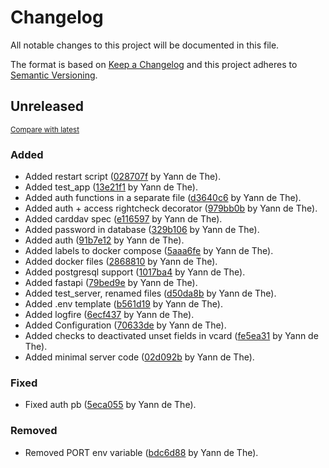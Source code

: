 # Changelog

All notable changes to this project will be documented in this file.

The format is based on [Keep a Changelog](http://keepachangelog.com/en/1.0.0/)
and this project adheres to [Semantic Versioning](http://semver.org/spec/v2.0.0.html).

<!-- insertion marker -->
## Unreleased

<small>[Compare with latest](https://github.com/ydethe/fireset/compare/f9a249ab90165b3a8d7c6d9dc71d091249bcce4b...HEAD)</small>

### Added

- Added restart script ([028707f](https://github.com/ydethe/fireset/commit/028707f2134f39e56da81fcd0f1a295b05768447) by Yann de The).
- Added test_app ([13e21f1](https://github.com/ydethe/fireset/commit/13e21f118bdd6a8d8976abd318f77cecf60f3901) by Yann de The).
- Added auth functions in a separate file ([d3640c6](https://github.com/ydethe/fireset/commit/d3640c6229a24269994521a978b30c3e58ddc62c) by Yann de The).
- Added auth + access rightcheck decorator ([979bb0b](https://github.com/ydethe/fireset/commit/979bb0bf439cf7d1316d96a12e5d1eb581ceb420) by Yann de The).
- Added carddav spec ([e116597](https://github.com/ydethe/fireset/commit/e1165975a5e3936d00c54a938e200f6b3ddad3c3) by Yann de The).
- Added password in database ([329b106](https://github.com/ydethe/fireset/commit/329b106b9f6559a871bb4d09ad037fb51d155ffb) by Yann de The).
- Added auth ([91b7e12](https://github.com/ydethe/fireset/commit/91b7e121f3d4a868f8d65a10648b9d987dcbfe61) by Yann de The).
- Added labels to docker compose ([5aaa6fe](https://github.com/ydethe/fireset/commit/5aaa6fe81c2422b7503967b67d21c18e47a78108) by Yann de The).
- Added docker files ([2868810](https://github.com/ydethe/fireset/commit/2868810f7b88d3cafc02ee735d33b03367e05a5d) by Yann de The).
- Added postgresql support ([1017ba4](https://github.com/ydethe/fireset/commit/1017ba46a1bf4290c1834e15b514db7aee58b9d7) by Yann de The).
- Added fastapi ([79bed9e](https://github.com/ydethe/fireset/commit/79bed9e0ca034999f7af5e93364622d92c996e08) by Yann de The).
- Added test_server, renamed files ([d50da8b](https://github.com/ydethe/fireset/commit/d50da8bd9fcc355bd2002aa2f464c13e6fe93a4f) by Yann de The).
- Added .env template ([b561d19](https://github.com/ydethe/fireset/commit/b561d19f7a45aa71acf5ba26e190c6e9c4e051da) by Yann de The).
- Added logfire ([6ecf437](https://github.com/ydethe/fireset/commit/6ecf4375c0c9ee8e27d050e4a01926d2cc5756b5) by Yann de The).
- Added Configuration ([70633de](https://github.com/ydethe/fireset/commit/70633dee5db6cee454c01b9000252f4ac69e2155) by Yann de The).
- Added checks to deactivated unset fields in vcard ([fe5ea31](https://github.com/ydethe/fireset/commit/fe5ea31784ec9b0be329f5af52e2672b4aef79bc) by Yann de The).
- Added minimal server code ([02d092b](https://github.com/ydethe/fireset/commit/02d092bf6232c7b58467e7cf2152eb86f2a848d4) by Yann de The).

### Fixed

- Fixed auth pb ([5eca055](https://github.com/ydethe/fireset/commit/5eca0557c44f8389bca6c3b96064cc707fd97253) by Yann de The).

### Removed

- Removed PORT env variable ([bdc6d88](https://github.com/ydethe/fireset/commit/bdc6d888eabff5d33423f96de9d7f10bdbc4e0ae) by Yann de The).

<!-- insertion marker -->
